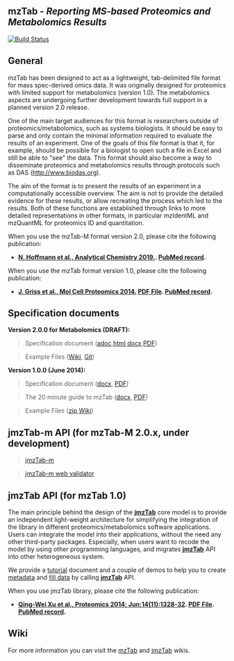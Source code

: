 ## mzTab - _Reporting MS-based Proteomics and Metabolomics Results_

[![Build Status](https://travis-ci.org/HUPO-PSI/mzTab.svg?branch=master)](https://travis-ci.org/HUPO-PSI/mzTab)

## General
mzTab has been designed to act as a lightweight, tab-delimited file format for mass spec-derived omics data. It was originally designed for proteomics with limited support for metabolomics (version 1.0). The metabolomics aspects are undergoing further development towards full support in a planned version 2.0 release.

One of the main target audiences for this format is researchers outside of proteomics/metabolomics, such as systems biologists. It should be easy to parse and only contain the minimal information required to evaluate the results of an experiment. One of the goals of this file format is that it, for example, should be possible for a biologist to open such a file in Excel and still be able to "see" the data. This format should also become a way to disseminate proteomics and metabolomics results through protocols such as DAS (http://www.biodas.org).

The aim of the format is to present the results of an experiment in a computationally accessible overview. The aim is not to provide the detailed evidence for these results, or allow recreating the process which led to the results. Both of these functions are established through links to more detailed representations in other formats, in particular mzIdentML and mzQuantML for proteomics ID and quantitation.

When you use the mzTab-M format version 2.0, please cite the following publication:

  * **[N. Hoffmann et al., Analytical Chemistry 2019.](https://pubs.acs.org/doi/10.1021/acs.analchem.8b04310). [PubMed record](http://www.ncbi.nlm.nih.gov/pubmed/30688441).**

When you use the mzTab format version 1.0, please cite the following publication:

  * **[J. Griss et al., Mol Cell Proteomics 2014.](http://www.mcponline.org/content/early/2014/06/30/mcp.O113.036681.abstract) [PDF File](http://www.mcponline.org/content/early/2014/06/30/mcp.O113.036681.full.pdf).  [PubMed record](http://www.ncbi.nlm.nih.gov/pubmed/24980485).**


## Specification documents

**Version 2.0.0 for Metabolomics (DRAFT):**

  > Specification document ([adoc](https://github.com/HUPO-PSI/mzTab/blob/master/specification_document-developments/2_0-Metabolomics-Draft/mzTab_format_specification_2_0-M_draft.adoc),[html](http://hupo-psi.github.io/mzTab/2_0-metabolomics-draft/mzTab_format_specification_2_0-M_draft.html),[docx](http://hupo-psi.github.io/mzTab/2_0-metabolomics-draft/mzTab_format_specification_2_0-M_draft.docx),[PDF](http://hupo-psi.github.io/mzTab/2_0-metabolomics-draft/mzTab_format_specification_2_0-M_draft.pdf))
  
  > Example Files ([Wiki](../../wiki/Examples), [Git](https://github.com/HUPO-PSI/mzTab/tree/master/examples/2_0-Metabolomics_Draft))

**Version 1.0.0 (June 2014):**

  > Specification document ([docx](https://github.com/HUPO-PSI/mzTab/tree/master/specification_document-releases/1_0-Proteomics-Release/mzTab_format_specification.docx), [PDF](https://github.com/HUPO-PSI/mzTab/tree/master/specification_document-releases/1_0-Proteomics-Release/mzTab_format_specification.pdf))

  > The 20 minute guide to mzTab ([docx](https://github.com/HUPO-PSI/mzTab/tree/master/specification_document-releases/1_0-Proteomics-Release/20minute_guide_mzTab.docx), [PDF](https://github.com/HUPO-PSI/mzTab/tree/master/specification_document-releases/1_0-Proteomics-Release/20minute_guide_mzTab.pdf))

  > Example Files ([zip](http://www.ebi.ac.uk/pride/resources/tools/jmztab/latest/examples.zip),[Wiki](../../wiki/Examples))

## jmzTab-m API (for mzTab-M 2.0.x, under development)

  > [jmzTab-m](https://github.com/nilshoffmann/jmzTab-m)

  > [jmzTab-m web validator](https://github.com/nilshoffmann/jmzTab-m-webapp)

## jmzTab API (for mzTab 1.0)

The main principle behind the design of the [**jmzTab**](https://github.com/PRIDE-Utilities/jmztab) core model is to provide an independent light-weight architecture for simplifying the integration of the library in different proteomics/metabolomics software applications. Users can integrate the model into their applications, without the need any other third-party packages. Especially, when users want to recode the model by using other programming languages, and migrates [**jmzTab**](https://github.com/PRIDE-Utilities/jmztab) API into other heterogeneous system.

We provide a [tutorial](https://github.com/PRIDE-Utilities/jmztab/wiki/Home) document and a couple of demos to help you to create [metadata](https://github.com/PRIDE-Utilities/jmztab/wiki/jmzTab-Metadata) and [fill data](https://github.com/PRIDE-Utilities/jmztab/wiki/jmzTab-Columns) by calling [**jmzTab**](https://github.com/PRIDE-Utilities/jmztab) API.

When you use jmzTab library, please cite the following publication:

  * **[Qing-Wei Xu et al., Proteomics 2014; Jun;14(11):1328-32](http://onlinelibrary.wiley.com/doi/10.1002/pmic.201300560/abstract). [PDF File](http://onlinelibrary.wiley.com/doi/10.1002/pmic.201300560/pdf).  [PubMed record](http://www.ncbi.nlm.nih.gov/pubmed/24659499).**

## Wiki
For more information you can visit the [mzTab](https://github.com/HUPO-PSI/mzTab/wiki) and [jmzTab](https://github.com/PRIDE-Utilities/jmztab/wiki) wikis.
